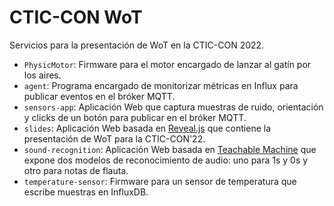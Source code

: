# CTIC-CON WoT

Servicios para la presentación de WoT en la CTIC-CON 2022.

* `PhysicMotor`: Firmware para el motor encargado de lanzar al gatín por los aires.
* `agent`: Programa encargado de monitorizar métricas en Influx para publicar eventos en el bróker MQTT.
* `sensors-app`: Aplicación Web que captura muestras de ruido, orientación y clicks de un botón para publicar en el bróker MQTT.
* `slides`: Aplicación Web basada en [Reveal.js](https://revealjs.com/) que contiene la presentación de WoT para la CTIC-CON'22.
* `sound-recognition`: Aplicación Web basada en [Teachable Machine](https://teachablemachine.withgoogle.com/) que expone dos modelos de reconocimiento de audio: uno para 1s y 0s y otro para notas de flauta.
* `temperature-sensor`: Firmware para un sensor de temperatura que escribe muestras en InfluxDB.
